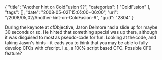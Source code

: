 {
	"title": "Another hint on ColdFusion 9?",
	"categories": [
		"ColdFusion"
	],
	"tags": [],
	"date": "2008-05-02T15:05:00+06:00",
	"url": "/2008/05/02/Another-hint-on-ColdFusion-9",
	"guid": "2804"
}

During the keynote at cfObjective, Jason Delmore had a slide up for maybe 30 seconds or so. He hinted that something special was up there, although it was disguised to most as pseudo-code for fun. Looking at the code, and taking Jason's hints - it leads you to think that you may be able to fully develop CFCs with cfscript. I.e., a 100% script based CFC. Possible CF9 feature?